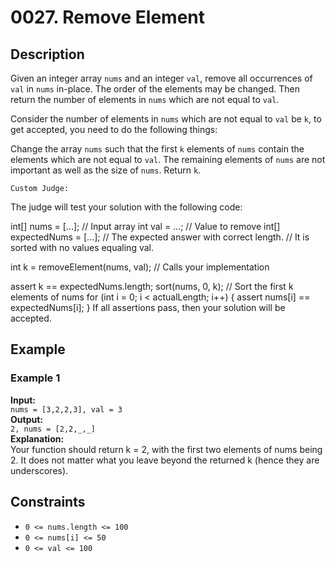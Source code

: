# 0027. Remove Element

## Description

Given an integer array `nums` and an integer `val`, remove all occurrences of `val` in `nums` in-place. The order of the elements may be changed. Then return the number of elements in `nums` which are not equal to `val`.

Consider the number of elements in `nums` which are not equal to `val` be `k`, to get accepted, you need to do the following things:

Change the array `nums` such that the first `k` elements of `nums` contain the elements which are not equal to `val`. The remaining elements of `nums` are not important as well as the size of `nums`.
Return `k`.

`Custom Judge:`

The judge will test your solution with the following code:

int[] nums = [...]; // Input array
int val = ...; // Value to remove
int[] expectedNums = [...]; // The expected answer with correct length.
                            // It is sorted with no values equaling val.

int k = removeElement(nums, val); // Calls your implementation

assert k == expectedNums.length;
sort(nums, 0, k); // Sort the first k elements of nums
for (int i = 0; i < actualLength; i++) {
    assert nums[i] == expectedNums[i];
}
If all assertions pass, then your solution will be accepted.

## Example

### Example 1
**Input:**  
`nums = [3,2,2,3], val = 3`  
**Output:**  
`2, nums = [2,2,_,_]`  
**Explanation:**  
Your function should return k = 2, with the first two elements of nums being 2.
It does not matter what you leave beyond the returned k (hence they are underscores).

## Constraints

- `0 <= nums.length <= 100`
- `0 <= nums[i] <= 50`
- `0 <= val <= 100`

